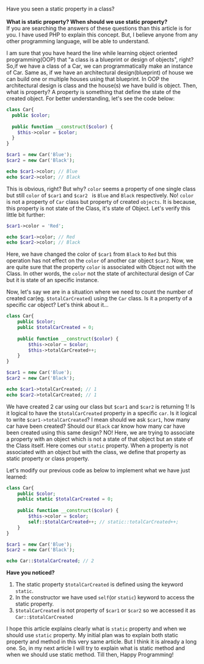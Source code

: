 Have you seen a static property in a class?
<br><br>
**What is static property? When should we use static property?**<br>
If you are searching the answers of these questions than this article is for you. I have used PHP to explain this
concept. But, I believe anyone from any other programming language, will be able to understand.

I am sure that you have heard the line while learning object oriented programming(OOP) that "a class is a
blueprint or design of objects", right? So,if we have a class of a Car, we can programmatically make an instance of
Car. Same as, if we have an architectural design(blueprint) of house we can build one or multiple houses using that
blueprint. In OOP the architectural design is class and the house(s) we have build is object. Then, what is property? A
property is something that define the state of the created object.
For better understanding, let's see the code below:

```php
class Car{
  public $color;
  
  public function __construct($color) {
    $this->color = $color;
  }
}

$car1 = new Car('Blue');
$car2 = new Car('Black');

echo $car1->color; // Blue
echo $car2->color; // Black
```

This is obvious, right? But why? `color` seems a property of one single class but still `color` of `$car1` and `$car2
` is `Blue` and `Black` respectively. No! `color` is not a property of `Car` class but property of created `objects`.
It is because, this property is not state of the Class, it's state of Object. Let's verify this little bit further:

```php
$car1->color = 'Red';

echo $car1->color; // Red
echo $car2->color; // Black
```

Here, we have changed the color of `$car1` from `Black` to `Red` but this operation has not effect on the `color` of
another car object `$car2`. Now, we are quite sure that the property `color` is associated with Object not with the
Class. In other words, the `color` not the state of architectural design of Car but it is state of an specific
instance.

Now, let's say we are in a situation where we need to count the number of created car(eg. `$totalCarCreated`) using the
`Car` class. Is it a property of a specific car object? Let's think about it...

```php
class Car{
    public $color;
    public $totalCarCreated = 0;
    
    public function __construct($color) {
        $this->color = $color;
        $this->totalCarCreated++;
    }
}

$car1 = new Car('Blue');
$car2 = new Car('Black');

echo $car1->totalCarCreated; // 1
echo $car2->totalCarCreated; // 1
```

We have created 2 car using our class but `$car1` and `$car2` is returning 1!
Is it logical to have the `$totalCarCreated` property in a specific `car`. Is it logical to write `$car1->totalCarCreated`?
I mean should we ask `$car1`, how many car have been created? Should our `Black` car know how many car have been
created using this same design? NO! Here, we are trying to associate a property with an object which is not a state
of that object but an state of the Class itself. Here comes our `static` property. When a property is not associated
with an object but with the class, we define that property as static property or class property.

Let's modify our previous code as below to implement what we have just learned:
```php
class Car{
    public $color;
    public static $totalCarCreated = 0;
    
    public function __construct($color) {
        $this->color = $color;
        self::$totalCarCreated++; // static::totalCarCreated++;
    }
} 

$car1 = new Car('Blue');
$car2 = new Car('Black');

echo Car::$totalCarCreated; // 2
```

**Have you noticed?**<br>
1. The static property `$totalCarCreated` is defined using the keyword `static`.
2. In the constructor we have used `self`(or `static`) keyword to access the static property.
3. `$totalCarCreated` is not property of `$car1` or `$car2` so we accessed it as `Car::$totalCarCreated`

I hope this article explains clearly what is `static` property and when we should use `static` property. My initial
plan was to explain both static property and method in this very same article. But I think it is already a long one.
So, in my next article I will try to explain what is static method and when we should use static method. Till then,
Happy Programming!
